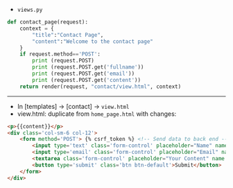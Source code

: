 * ```views.py```
```python
def contact_page(request):
	context = {
		"title":"Contact Page",
		"content":"Welcome to the contact page"
	}
	if request.method=='POST':
		print (request.POST)
		print (request.POST.get('fullname'))
		print (request.POST.get('email'))
		print (request.POST.get('content'))
	return render(request, "contact/view.html", context)
```
---
* In [templates] -> [contact] -> ```view.html```
* view.html: duplicate from ```home_page.html``` with changes:
```html
<p>{{content}}</p>
<div class='col-sm-6 col-12'>
    <form method='POST'> {% csrf_token %} <!-- Send data to back end -->
        <input type='text' class='form-control' placeholder="Name" name='fullname'>
        <input type='email' class='form-control' placeholder="Email" name='email'>
        <textarea class='form-control' placeholder="Your Content" name ='content'></textarea> 
        <button type='submit' class='btn btn-default'>Submit</button>
    </form>
</div>
```
